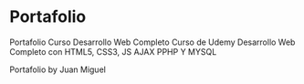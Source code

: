 # Portafolio
Portafolio Curso Desarrollo Web Completo 
Curso de Udemy Desarrollo Web Completo con HTML5, CSS3, JS AJAX PPHP Y MYSQL

 Portafolio by Juan Miguel

